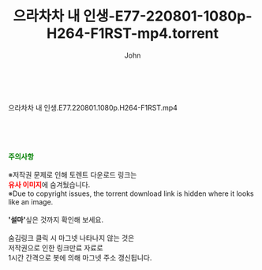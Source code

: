﻿---
layout: post
title:  "으라차차 내 인생-E77-220801-1080p-H264-F1RST-mp4.torrent"
author: John
categories: [ 드라마 ]
tags: [  ]
image:  
description: "으라차차 내 인생-E77-220801-1080p-H264-F1RST-mp4 torrent 정보 공유"
toc: true
toc_sticky: true
---

<br>
<div class="view-img">
<a class="view_image" href="http://torrentmobile60.com/bbs/view_image.php?fn=%2Fdata%2Ffile%2Fdrama%2F3659260999_QCjq9kGc_abc521f082b68cf8bf452fd6c61438abcaa6301f.jpg" target="_blank"><img alt="" class="img-tag" content="http://torrentmobile60.com/data/file/drama/3659260999_QCjq9kGc_abc521f082b68cf8bf452fd6c61438abcaa6301f.jpg" itemprop="image" src="http://torrentmobile60.com/data/file/drama/thumb-3659260999_QCjq9kGc_abc521f082b68cf8bf452fd6c61438abcaa6301f_835x2212.jpg"/></a></div><div class="view-content" itemprop="description">
<p>으라차차 내 인생.E77.220801.1080p.H264-F1RST.mp4<br/></p> </div>
    
<br><br><br>
<p data-ke-size="size16"><b><span style="color: green;">주의사항</span></b><br /><br />※저작권 문제로 인해 토렌트 다운로드 링크는<br /><b><span style="color: red;">유사 이미지</span></b>에 숨겨뒀습니다.<br />※Due to copyright issues, the torrent download link is hidden where it looks like an image.<br /><br /><b>'설마'</b>싶은 것까지 확인해 보세요.<br /><br />숨김링크 클릭 시 마그넷 나타나지 않는 것은<br />저작권으로 인한 링크만료 자료로<br />1시간 간격으로 봇에 의해 마그넷 주소 갱신됩니다.</p>
